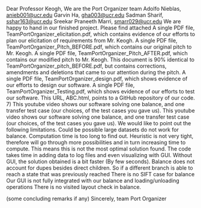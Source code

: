 Dear Professor Keogh,
We are the Port Organizer team
	Adolfo Nieblas, anieb001@ucr.edu
Garvin Ha, gha003@ucr.edu
Sadman Sharif, sshar163@ucr.edu
Sreekar Praneeth Marri, smarr029@ucr.edu
We are happy to hand in our finished project. 
Please find attached
A single PDF file, TeamPortOrganizer_elicitation.pdf, which contains evidence of our efforts to plan our elicitation of requirements from Mr. Keogh.
A single PDF file, TeamPortOrganizer_Pitch_BEFORE.pdf, which contains our original pitch to Mr. Keogh. 
A single PDF file, TeamPortOrganizer_Pitch_AFTER.pdf, which contains our modified pitch to Mr. Keogh. This document is 90% identical to TeamPortOrganizer_pitch_BEFORE.pdf, but contains corrections, amendments and deletions that came to our attention during the pitch.
A single PDF file, TeamPortOrganizer_design.pdf, which shows evidence of our efforts to design our software. 
A single PDF file, TeamPortOrganizer_Testing.pdf, which shows evidence of our efforts to test our software.
This URL, ABC.html, points to a GitHub repository of our code. 7) This youtube video shows our software solving one balance, and one transfer test case (our choices, of the test cases you gave us).
This youtube video shows our software solving one balance, and one transfer test case (our choices, of the test cases you gave us). 
We would like to point out the following limitations.
Could be possible large datasets do not work for balance. Computation time is too long to find out.
Heuristic is not very tight, therefore will go through more possibilities and in turn increasing time to compute. This means this is not the most optimal solution found. The code takes time in adding data to log files and even visualizing with GUI. Without GUI, the solution obtained is a bit faster (By few seconds).
Balance does not account for dupes besides direct children. So if a different branch is able to reach a state that was previously reached
There is no SIFT case for balance
Our GUI is not fully integrated with our balance and loading/unloading operations
There is no visited layout check in balance.



(some concluding remarks if any) 
Sincerely, team Port Organizer

